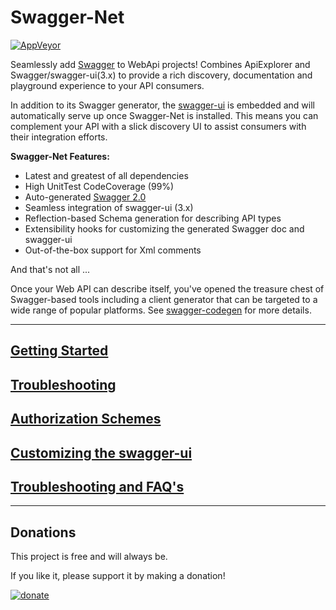 Swagger-Net
=========

[![AppVeyor](https://img.shields.io/appveyor/ci/heldersepu/swagger-net.svg)](https://ci.appveyor.com/project/heldersepu/swagger-net)


Seamlessly add [Swagger](http://swagger.io/) to WebApi projects! Combines ApiExplorer and Swagger/swagger-ui(3.x) to provide a rich discovery, documentation and playground experience to your API consumers.

In addition to its Swagger generator, the [swagger-ui](https://github.com/swagger-api/swagger-ui) is embedded and will automatically serve up once Swagger-Net is installed. This means you can complement your API with a slick discovery UI to assist consumers with their integration efforts. 

**Swagger-Net Features:**

* Latest and greatest of all dependencies
* High UnitTest CodeCoverage (99%)
* Auto-generated [Swagger 2.0](https://github.com/swagger-api/swagger-spec/blob/master/versions/2.0.md)
* Seamless integration of swagger-ui (3.x)
* Reflection-based Schema generation for describing API types
* Extensibility hooks for customizing the generated Swagger doc and swagger-ui
* Out-of-the-box support for Xml comments

And that's not all ...

Once your Web API can describe itself, you've opened the treasure chest of Swagger-based tools including a client generator that can be targeted to a wide range of popular platforms. See [swagger-codegen](https://github.com/swagger-api/swagger-codegen) for more details.

___

## [Getting Started](https://github.com/heldersepu/Swagger-Net/wiki/1-Getting-Started) ##
## [Troubleshooting](https://github.com/heldersepu/Swagger-Net/wiki/2-Troubleshooting) ##
## [Authorization Schemes](https://github.com/heldersepu/Swagger-Net/wiki/2-Troubleshooting#describing-securityauthorization-schemes)
## [Customizing the swagger-ui](https://github.com/heldersepu/Swagger-Net/wiki/3-Customizing-the-swagger-ui) ##
## [Troubleshooting and FAQ's](https://github.com/heldersepu/Swagger-Net/wiki/4-Troubleshooting-and-FAQ's) ##

___


## Donations

This project is free and will always be.

If you like it, please support it by making a donation!

[![donate](https://user-images.githubusercontent.com/30294218/61724877-16fa7a80-ad6f-11e9-80de-9771e0b820ae.png)](https://paypal.me/heldersepu)
